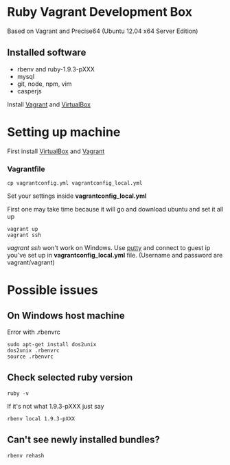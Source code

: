 # Ruby Vagrant Development Box

Based on Vagrant and Precise64 (Ubuntu 12.04 x64 Server Edition)

## Installed software

* rbenv and ruby-1.9.3-pXXX
* mysql
* git, node, npm, vim
* casperjs

Install [Vagrant](http://www.vagrantup.com/) and [VirtualBox](https://www.virtualbox.org/)

# Setting up machine

First install [VirtualBox](https://www.virtualbox.org/) and [Vagrant](http://www.vagrantup.com/)

### Vagrantfile

	cp vagrantconfig.yml vagrantconfig_local.yml

Set your settings inside **vagrantconfig_local.yml**

First one may take time because it will go and download ubuntu and set it all up

    vagrant up
    vagrant ssh
    
*vagrant ssh* won't work on Windows. Use [putty](http://www.chiark.greenend.org.uk/~sgtatham/putty/download.html) 
and connect to guest ip you've set up in **vagrantconfig_local.yml** file. (Username and password are vagrant/vagrant)

# Possible issues

## On Windows host machine
Error with .rbenvrc

    sudo apt-get install dos2unix
    dos2unix .rbenvrc
    source .rbenvrc

## Check selected ruby version

    ruby -v

If it's not what 1.9.3-pXXX just say

    rbenv local 1.9.3-pXXX

## Can't see newly installed bundles?

    rbenv rehash
